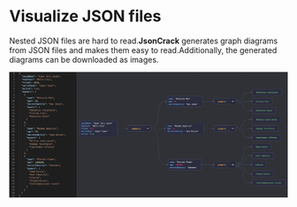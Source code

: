 # Visualize JSON files

Nested JSON files are hard to read.**JsonCrack** generates graph diagrams from JSON files and makes them easy to read.Additionally, the generated diagrams can be downloaded as images.<p>
  <img src="../images/json-cracker.jpeg" />
</p>